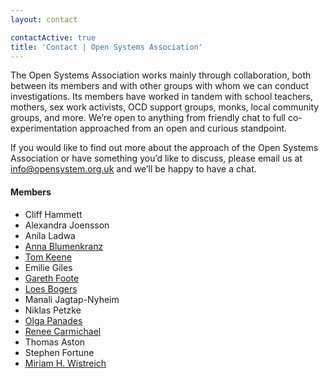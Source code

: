 ```yaml
---
layout: contact

contactActive: true
title: 'Contact | Open Systems Association'
---
```


The Open Systems Association works mainly through collaboration, both between its members and with other groups with whom we can conduct investigations.  Its members have worked in tandem with school teachers, mothers, sex work activists, OCD support groups, monks, local community groups, and more.  We’re open to anything from friendly chat to full co-experimentation approached from an open and curious standpoint.

If you would like to find out more about the approach of the Open Systems Association or have something you’d like to discuss, please email us at [info@opensystem.org.uk](mailto:info@opensystem.org.uk) and we’ll be happy to have a chat.

<h4>Members</h4>
<ul class='members'>
    <li>Cliff Hammett</li>
    <li>Alexandra Joensson</li>
    <li>Anila Ladwa</li>
    <li><a href="http://www.annablumenkranz.de">Anna Blumenkranz</a></li>
    <li><a href="http://www.theanthillsocial.co.uk">Tom Keene</a></li>
    <li>Emilie Giles</li>
    <li><a href="http://garethfoote.co.uk">Gareth Foote</a></li>
    <li><a href="http://www.loesbogers.com">Loes Bogers</a></li>
    <li>Manali Jagtap-Nyheim</li>
    <li>Niklas Petzke</li>
    <li><a href="http://www.olgapanades.com">Olga Panades</a></li>
    <li><a href="http://renee-carmichael.com">Renee Carmichael</a></li>
    <li>Thomas Aston</li>
    <li>Stephen Fortune</li>
    <li><a href="http://www.moistsomoist.org">Miriam H. Wistreich</a></li>
</ul>
